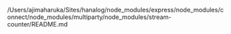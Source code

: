 /Users/ajimaharuka/Sites/hanalog/node_modules/express/node_modules/connect/node_modules/multiparty/node_modules/stream-counter/README.md